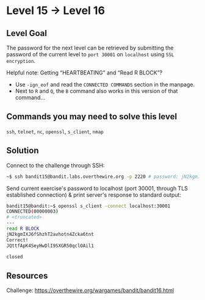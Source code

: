 # Level 15 → Level 16

## Level Goal
The password for the next level can be retrieved by submitting the password of the current level to `port 30001` on `localhost` using `SSL encryption`.  
  
Helpful note: Getting “HEARTBEATING” and “Read R BLOCK”?  
- Use `-ign_eof` and read the `CONNECTED COMMANDS` section in the manpage.
- Next to `R` and `Q`, the `B` command also works in this version of that command...

## Commands you may need to solve this level
`ssh`, `telnet`, `nc`, `openssl`, `s_client`, `nmap`

## Solution

Connect to the challenge through SSH:

```sh
~$ ssh bandit15@bandit.labs.overthewire.org -p 2220 # password: jN2kgmIXJ6fShzhT2avhotn4Zcka6tnt
```

Send current exercise's password to localhost (port 30001, through TLS established connection) & print server's response to standard output:

```sh
bandit15@bandit:~$ openssl s_client -connect localhost:30001
CONNECTED(00000003)
# <truncated>
---
read R BLOCK
jN2kgmIXJ6fShzhT2avhotn4Zcka6tnt
Correct!
JQttfApK4SeyHwDlI9SXGR50qclOAil1

closed
```

## Resources

Challenge: https://overthewire.org/wargames/bandit/bandit16.html